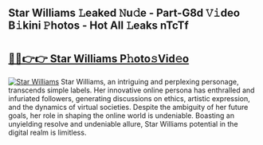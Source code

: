 ## Star Williams 𝙻eaked 𝙽u𝚍e - Part-G8d 𝚅𝚒deo B𝚒kini 𝙿hotos - Hot All 𝙻eaks nTcTf

# <h2><a href="http://ld58lg4.urlbe.top/?page=Star+Williams">🔗🔗👉👉 Star Williams P𝚑oto𝚜Vid𝚎o</a></h2>

[![Star Williams](https://i.imgur.com/eBuTRDB.gif)](http://ld58lg4.urlbe.top/?page=Star+Williams)
Star Williams, an intriguing and perplexing personage, transcends simple labels. Her innovative online persona has enthralled and infuriated followers, generating discussions on ethics, artistic expression, and the dynamics of virtual societies. Despite the ambiguity of her future goals, her role in shaping the online world is undeniable. Boasting an unyielding resolve and undeniable allure, Star Williams potential in the digital realm is limitless.
